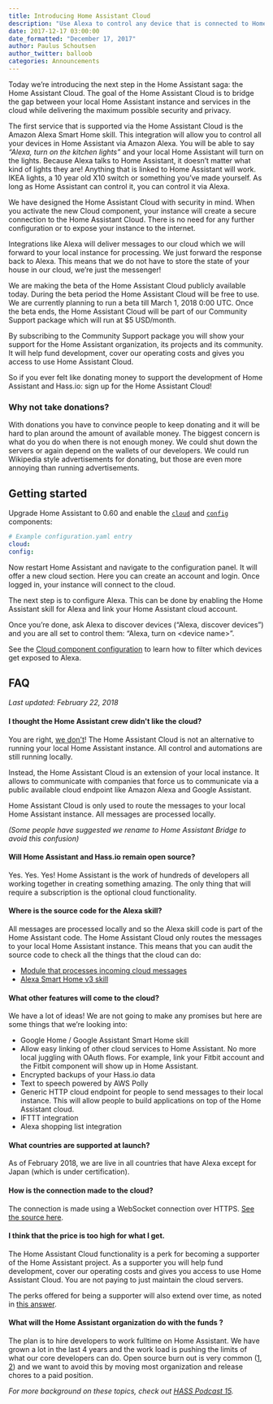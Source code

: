 ```yaml
---
title: Introducing Home Assistant Cloud
description: "Use Alexa to control any device that is connected to Home Assistant."
date: 2017-12-17 03:00:00
date_formatted: "December 17, 2017"
author: Paulus Schoutsen
author_twitter: balloob
categories: Announcements
---
```


Today we’re introducing the next step in the Home Assistant saga: the Home Assistant Cloud. The goal of the Home Assistant Cloud is to bridge the gap between your local Home Assistant instance and services in the cloud while delivering the maximum possible security and privacy.

The first service that is supported via the Home Assistant Cloud is the Amazon Alexa Smart Home skill. This integration will allow you to control all your devices in Home Assistant via Amazon Alexa. You will be able to say _“Alexa, turn on the kitchen lights”_ and your local Home Assistant will turn on the lights. Because Alexa talks to Home Assistant, it doesn’t matter what kind of lights they are! Anything that is linked to Home Assistant will work. IKEA lights, a 10 year old X10 switch or something you’ve made yourself. As long as Home Assistant can control it, you can control it via Alexa.

We have designed the Home Assistant Cloud with security in mind. When you activate the new Cloud component, your instance will create a secure connection to the Home Assistant Cloud. There is no need for any further configuration or to expose your instance to the internet.

Integrations like Alexa will deliver messages to our cloud which we will forward to your local instance for processing. We just forward the response back to Alexa. This means that we do not have to store the state of your house in our cloud, we’re just the messenger!

We are making the beta of the Home Assistant Cloud publicly available today. During the beta period the Home Assistant Cloud will be free to use. We are currently planning to run a beta till March 1, 2018 0:00 UTC. Once the beta ends, the Home Assistant Cloud will be part of our Community Support package which will run at $5 USD/month.

By subscribing to the Community Support package you will show your support for the Home Assistant organization, its projects and its community. It will help fund development, cover our operating costs and gives you access to use Home Assistant Cloud.

So if you ever felt like donating money to support the development of Home Assistant and Hass.io: sign up for the Home Assistant Cloud!

### Why not take donations?

With donations you have to convince people to keep donating and it will be hard to plan around the amount of available money. The biggest concern is what do you do when there is not enough money. We could shut down the servers or again depend on the wallets of our developers. We could run Wikipedia style advertisements for donating, but those are even more annoying than running advertisements.

## Getting started

Upgrade Home Assistant to 0.60 and enable the [`cloud`](/integrations/cloud/) and [`config`](/integrations/config/) components:

```yaml
# Example configuration.yaml entry
cloud:
config:
```

Now restart Home Assistant and navigate to the configuration panel. It will offer a new cloud section. Here you can create an account and login. Once logged in, your instance will connect to the cloud.

The next step is to configure Alexa. This can be done by enabling the Home Assistant skill for Alexa and link your Home Assistant cloud account.

Once you’re done, ask Alexa to discover devices (“Alexa, discover devices”) and you are all set to control them: “Alexa, turn on &lt;device name&gt;”.

See the [Cloud component configuration](/integrations/cloud/) to learn how to filter which devices get exposed to Alexa.

## FAQ

_Last updated: February 22, 2018_

#### I thought the Home Assistant crew didn't like the cloud?

You are right, [we don't](/blog/2016/01/19/perfect-home-automation/#your-system-should-run-at-home-not-in-the-cloud)! The Home Assistant Cloud is not an alternative to running your local Home Assistant instance. All control and automations are still running locally.

Instead, the Home Assistant Cloud is an extension of your local instance. It allows to communicate with companies that force us to communicate via a public available cloud endpoint like Amazon Alexa and Google Assistant.

Home Assistant Cloud is only used to route the messages to your local Home Assistant instance. All messages are processed locally.

_(Some people have suggested we rename to Home Assistant Bridge to avoid this confusion)_

#### Will Home Assistant and Hass.io remain open source?

Yes. Yes. Yes! Home Assistant is the work of hundreds of developers all working together in creating something amazing. The only thing that will require a subscription is the optional cloud functionality.

#### Where is the source code for the Alexa skill?

All messages are processed locally and so the Alexa skill code is part of the Home Assistant code. The Home Assistant Cloud only routes the messages to your local Home Assistant instance. This means that you can audit the source code to check all the things that the cloud can do:

 - [Module that processes incoming cloud messages](https://github.com/home-assistant/home-assistant/blob/dev/homeassistant/integrations/cloud/iot.py)
 - [Alexa Smart Home v3 skill](https://github.com/home-assistant/home-assistant/blob/dev/homeassistant/integrations/alexa/smart_home.py)

#### What other features will come to the cloud?

We have a lot of ideas! We are not going to make any promises but here are some things that we’re looking into:

- Google Home / Google Assistant Smart Home skill
- Allow easy linking of other cloud services to Home Assistant. No more local juggling with OAuth flows. For example, link your Fitbit account and the Fitbit component will show up in Home Assistant.
- Encrypted backups of your Hass.io data
- Text to speech powered by AWS Polly
- Generic HTTP cloud endpoint for people to send messages to their local instance. This will allow people to build applications on top of the Home Assistant cloud.
- IFTTT integration
- Alexa shopping list integration

#### What countries are supported at launch?

As of February 2018, we are live in all countries that have Alexa except for Japan (which is under certification).

#### How is the connection made to the cloud?

The connection is made using a WebSocket connection over HTTPS. [See the source here](https://github.com/home-assistant/home-assistant/blob/dev/homeassistant/integrations/cloud/iot.py).

#### I think that the price is too high for what I get.

The Home Assistant Cloud functionality is a perk for becoming a supporter of the Home Assistant project. As a supporter you will help fund development, cover our operating costs and gives you access to use Home Assistant Cloud. You are not paying to just maintain the cloud servers.

The perks offered for being a supporter will also extend over time, as noted in [this answer](#what-other-features-will-come-to-the-cloud).

#### What will the Home Assistant organization do with the funds ?

The plan is to hire developers to work fulltime on Home Assistant. We have grown a lot in the last 4 years and the work load is pushing the limits of what our core developers can do. Open source burn out is very common ([1], [2]) and we want to avoid this by moving most organization and release chores to a paid position.

_For more background on these topics, check out [HASS Podcast 15](https://hasspodcast.io/ha015/)._

[1]: https://nolanlawson.com/2017/03/05/what-it-feels-like-to-be-an-open-source-maintainer/
[2]: https://www.kennethreitz.org/essays/the-reality-of-developer-burnout

